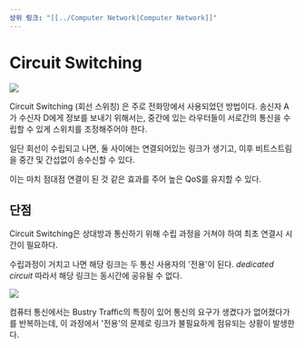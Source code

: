 ```yaml
---
상위 링크: "[[../Computer Network|Computer Network]]"
---
```

# Circuit Switching
![](https://i.imgur.com/uMsHJmc.png)

Circuit Switching (회선 스위칭) 은 주로 전화망에서 사용되었던 방법이다. 송신자 A가 수신자 D에게 정보를 보내기 위해서는, 중간에 있는 라우터들이 서로간의 통신을 수립할 수 있게 스위치를 조정해주어야 한다.

일단 회선이 수립되고 나면, 둘 사이에는 연결되어있는 링크가 생기고, 이후 비트스트림을 중간 및 간섭없이 송수신할 수 있다.

이는 마치 점대점 연결이 된 것 같은 효과를 주어 높은 QoS를 유지할 수 있다.

## 단점
Circuit Switching은 상대방과 통신하기 위해 수립 과정을 거쳐야 하여 최초 연결시 시간이 필요하다.

수립과정이 거치고 나면 해당 링크는 두 통신 사용자의 '전용'이 된다. *dedicated circuit* 따라서 해당 링크는 동시간에 공유될 수 없다.

![](https://i.imgur.com/ovTEdCf.png)

컴퓨터 통신에서는 Bustry Traffic의 특징이 있어 통신의 요구가 생겼다가 없어졌다가를 반복하는데, 이 과정에서 '전용'의 문제로 링크가 불필요하게 점유되는 상황이 발생한다.
